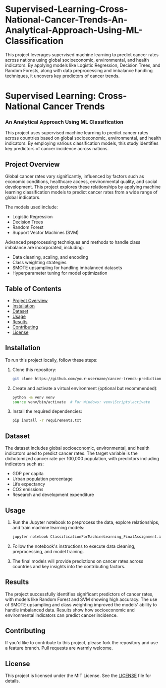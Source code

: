 # Supervised-Learning-Cross-National-Cancer-Trends-An-Analytical-Approach-Using-ML-Classification
This project leverages supervised machine learning to predict cancer rates across nations using global socioeconomic, environmental, and health indicators. By applying models like Logistic Regression, Decision Trees, and Random Forests, along with data preprocessing and imbalance handling techniques, it uncovers key predictors of cancer trends.
# Supervised Learning: Cross-National Cancer Trends

### An Analytical Approach Using ML Classification

This project uses supervised machine learning to predict cancer rates across countries based on global socioeconomic, environmental, and health indicators. By employing various classification models, this study identifies key predictors of cancer incidence across nations.

## Project Overview

Global cancer rates vary significantly, influenced by factors such as economic conditions, healthcare access, environmental quality, and social development. This project explores these relationships by applying machine learning classification models to predict cancer rates from a wide range of global indicators.

The models used include:
- Logistic Regression
- Decision Trees
- Random Forest
- Support Vector Machines (SVM)

Advanced preprocessing techniques and methods to handle class imbalance are incorporated, including:
- Data cleaning, scaling, and encoding
- Class weighting strategies
- SMOTE upsampling for handling imbalanced datasets
- Hyperparameter tuning for model optimization

## Table of Contents

- [Project Overview](#project-overview)
- [Installation](#installation)
- [Dataset](#dataset)
- [Usage](#usage)
- [Results](#results)
- [Contributing](#contributing)
- [License](#license)

## Installation

To run this project locally, follow these steps:

1. Clone this repository:
    ```bash
    git clone https://github.com/your-username/cancer-trends-prediction.git
    ```

2. Create and activate a virtual environment (optional but recommended):
    ```bash
    python -m venv venv
    source venv/bin/activate  # For Windows: venv\Scripts\activate
    ```

3. Install the required dependencies:
    ```bash
    pip install -r requirements.txt
    ```

## Dataset

The dataset includes global socioeconomic, environmental, and health indicators used to predict cancer rates. The target variable is the dichotomized cancer rate per 100,000 population, with predictors including indicators such as:

- GDP per capita
- Urban population percentage
- Life expectancy
- CO2 emissions
- Research and development expenditure

## Usage

1. Run the Jupyter notebook to preprocess the data, explore relationships, and train machine learning models:
    ```bash
    jupyter notebook ClassificationForMachineLearning_FinalAssignment.ipynb
    ```

2. Follow the notebook's instructions to execute data cleaning, preprocessing, and model training.

3. The final models will provide predictions on cancer rates across countries and key insights into the contributing factors.

## Results

The project successfully identifies significant predictors of cancer rates, with models like Random Forest and SVM showing high accuracy. The use of SMOTE upsampling and class weighting improved the models' ability to handle imbalanced data. Results show how socioeconomic and environmental indicators can predict cancer incidence.

## Contributing

If you'd like to contribute to this project, please fork the repository and use a feature branch. Pull requests are warmly welcome.

## License

This project is licensed under the MIT License. See the [LICENSE](LICENSE) file for details.
